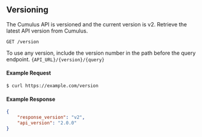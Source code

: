## Versioning

The Cumulus API is versioned and the current version is v2. Retrieve the latest API version from Cumulus.

```endpoint
GET /version
```

To use any version, include the version number in the path before the query endpoint. `{API_URL}/{version}/{query}`

#### Example Request
```curl
$ curl https://example.com/version
```

#### Example Response
```json
{
    "response_version": "v2",
    "api_version": "2.0.0"
}
```

